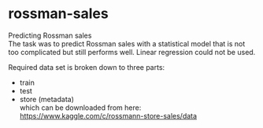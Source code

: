 # rossman-sales
Predicting Rossman sales   
The task was to predict Rossman sales with a statistical model that is not too complicated but still performs well. Linear regression could not be used.  

Required data set is broken down to three parts:
* train
* test
* store (metadata)  
which can be downloaded from here: https://www.kaggle.com/c/rossmann-store-sales/data 
